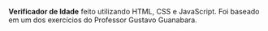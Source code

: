 <strong>Verificador de Idade</strong> feito utilizando HTML, CSS e JavaScript. Foi baseado em um dos exercícios do Professor Gustavo Guanabara.
